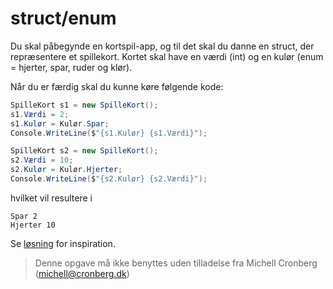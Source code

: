 ﻿# struct/enum

Du skal påbegynde en kortspil-app, og til det skal du danne en struct, der repræsentere et spillekort. Kortet skal have en værdi (int) og en kulør (enum = hjerter, spar, ruder og klør).

Når du er færdig skal du kunne køre følgende kode:

```csharp
SpilleKort s1 = new SpilleKort();
s1.Værdi = 2;
s1.Kulør = Kulør.Spar;
Console.WriteLine($"{s1.Kulør} {s1.Værdi}");

SpilleKort s2 = new SpilleKort();
s2.Værdi = 10;
s2.Kulør = Kulør.Hjerter;
Console.WriteLine($"{s2.Kulør} {s2.Værdi}");
```

hvilket vil resultere i 

```
Spar 2
Hjerter 10
```

Se [løsning](https://github.com/devcronberg/undervisning-cs-opgaver/tree/master/Variabler-struct-enum) for inspiration.

<!-- footerstart -->
> Denne opgave må ikke benyttes uden tilladelse fra Michell Cronberg (michell@cronberg.dk)
<!-- footerslut -->

